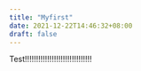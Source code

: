 ```yaml
---
title: "Myfirst"
date: 2021-12-22T14:46:32+08:00
draft: false
---
```

Test!!!!!!!!!!!!!!!!!!!!!!!!!!!!!!
